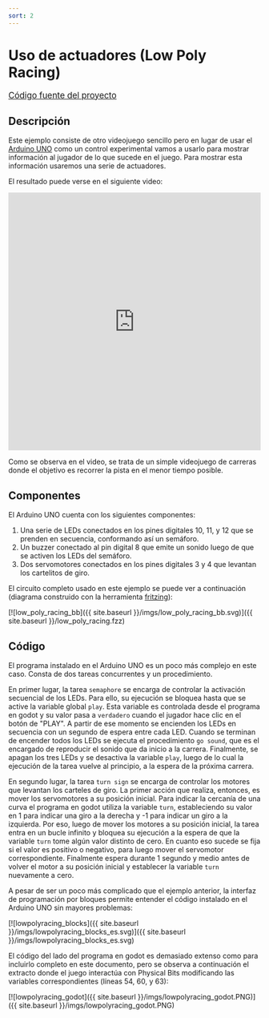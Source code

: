 ```yaml
---
sort: 2
---
```


# Uso de actuadores (Low Poly Racing)

<a class="btn btn-large" href="https://github.com/RichoM/godot-PhysicalBits-plugin/tree/main/demos/low_poly_racing" type="button"
   style="font-size: larger; width: 100%; text-align: center;">
  <i class="fa fa-folder-open mr-2" style="font-size: inherit;"></i>
  <span class="mr-2">Código fuente del proyecto</span>
</a>

## Descripción

Este ejemplo consiste de otro videojuego sencillo pero en lugar de usar el [Arduino UNO](https://store.arduino.cc/usa/arduino-uno-rev3) como un control experimental vamos a usarlo para mostrar información al jugador de lo que sucede en el juego. Para mostrar esta información usaremos una serie de actuadores.

El resultado puede verse en el siguiente video:

<iframe width="100%" height="515" src="https://www.youtube.com/embed/_SzpKWqWwGU" title="YouTube video player" frameborder="0" allow="accelerometer; autoplay; clipboard-write; encrypted-media; gyroscope; picture-in-picture" allowfullscreen></iframe>
<br>

Como se observa en el video, se trata de un simple videojuego de carreras donde el objetivo es recorrer la pista en el menor tiempo posible.

## Componentes

El Arduino UNO cuenta con los siguientes componentes:

1. Una serie de LEDs conectados en los pines digitales 10, 11, y 12 que se prenden en secuencia, conformando así un semáforo.
2. Un buzzer conectado al pin digital 8 que emite un sonido luego de que se activen los LEDs del semáforo.
3. Dos servomotores conectados en los pines digitales 3 y 4 que levantan los cartelitos de giro.

El circuito completo usado en este ejemplo se puede ver a continuación (diagrama construido con la herramienta [fritzing](https://fritzing.org/)):

[![low_poly_racing_bb]({{ site.baseurl }}/imgs/low_poly_racing_bb.svg)]({{ site.baseurl }}/low_poly_racing.fzz)

## Código

El programa instalado en el Arduino UNO es un poco más complejo en este caso. Consta de dos tareas concurrentes y un procedimiento.

En primer lugar, la tarea `semaphore` se encarga de controlar la activación secuencial de los LEDs. Para ello, su ejecución se bloquea hasta que se active la variable global `play`. Esta variable es controlada desde el programa en godot y su valor pasa a `verdadero` cuando el jugador hace clic en el botón de "PLAY". A partir de ese momento se encienden los LEDs en secuencia con un segundo de espera entre cada LED. Cuando se terminan de encender todos los LEDs se ejecuta el procedimiento `go sound`, que es el encargado de reproducir el sonido que da inicio a la carrera. Finalmente, se apagan los tres LEDs y se desactiva la variable `play`, luego de lo cual la ejecución de la tarea vuelve al principio, a la espera de la próxima carrera.

En segundo lugar, la tarea `turn sign` se encarga de controlar los motores que levantan los carteles de giro. La primer acción que realiza, entonces, es mover los servomotores a su posición inicial. Para indicar la cercanía de una curva el programa en godot utiliza la variable `turn`, estableciendo su valor en 1 para indicar una giro a la derecha y -1 para indicar un giro a la izquierda. Por eso, luego de mover los motores a su posición inicial, la tarea entra en un bucle infinito y bloquea su ejecución a la espera de que la variable `turn` tome algún valor distinto de cero. En cuanto eso sucede se fija si el valor es positivo o negativo, para luego mover el servomotor correspondiente. Finalmente espera durante 1 segundo y medio antes de volver el motor a su posición inicial y establecer la variable `turn` nuevamente a cero.

A pesar de ser un poco más complicado que el ejemplo anterior, la interfaz de programación por bloques permite entender el código instalado en el Arduino UNO sin mayores problemas:

[![lowpolyracing_blocks]({{ site.baseurl }}/imgs/lowpolyracing_blocks_es.svg)]({{ site.baseurl }}/imgs/lowpolyracing_blocks_es.svg)

El código del lado del programa en godot es demasiado extenso como para incluirlo completo en este documento, pero se observa a continuación el extracto donde el juego interactúa con Physical Bits modificando las variables correspondientes (líneas 54, 60, y 63):

[![lowpolyracing_godot]({{ site.baseurl }}/imgs/lowpolyracing_godot.PNG)]({{ site.baseurl }}/imgs/lowpolyracing_godot.PNG)
